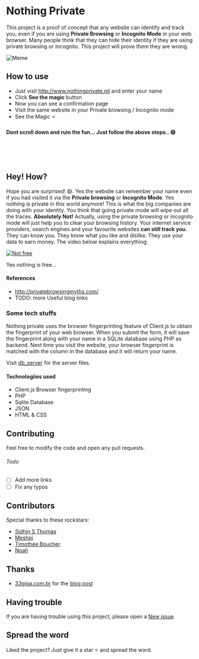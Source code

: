 # Nothing Private
This project is a proof of concept that any website can identify and track you, even if you are using **Private Browsing** or **Incognito Mode** in your web browser. Many people think that they can hide their identity if they are using private browsing or incognito. This project will prove them they are wrong.

![Meme](http://privatebrowsingmyths.com/images/im-a-flower-dog.jpg)


## How to use
* Just visit http://www.nothingprivate.ml and enter your name
* Click **See the magic** button
* Now you can see a confirmation page
* Visit the same website in your Private browsing / Incognito mode
* See the Magic :star:

#### Dont scroll down and ruin the fun... Just follow the above steps.. :smile:
<br/><br/><br/>

## Hey! How?
Hope you are surprised! :smile:. Yes the website can remember your name even if you had visited it via the **Private browsing** or **Incognito Mode**. Yes nothing is private in this world anymore! This is what the big companies are doing with your identity. You think that going private mode will wipe out all the traces. **Absolutely Not!** Actually, using the private browsing or incognito mode will just help you to clear your browsing history. Your internet service providers, search engines and your favourite websites **can still track you**. They can know you. They know what you like and dislike. They use your data to earn money. The video below explains everything:

[![Not free](https://img.youtube.com/vi/5pFX2P7JLwA/0.jpg)](https://www.youtube.com/watch?v=5pFX2P7JLwA)

Yes nothing is free...

#### References
* http://privatebrowsingmyths.com/
* TODO: more Useful blog links

### Some tech stuffs
Nothing private uses the browser fingerprinting feature of Client.js to obtain the fingerprint of your web browser. When you submit the form, it will save the fingerprint along with your name in a SQLite database using PHP as backend. Next time you visit the website, your browser fingerprint is matched with the column in the database and it will return your name.

Visit [db_server](https://github.com/gautamkrishnar/nothing-private/tree/master/db_server) for the server files.

#### Technologiies used
* Client.js Browser fingerprinting
* PHP
* Sqlite Database
* JSON
* HTML & CSS

## Contributing
Feel free to modify the code and open any pull requests.

###### Todo
- [ ] Add more links
- [ ] Fix any typos

## Contributors
Special thanks to these rockstars:
* [Sidhin S Thomas](https://github.com/ParadoxZero)
* [Meshpi](https://github.com/meshpi)
* [Timothée Boucher](https://github.com/Timothee)
* [Noah](https://github.com/naltun)
## Thanks
* [33giga.com.br](https://33giga.com.br/)  for the [blog post](https://33giga.com.br/site-prova-que-janela-anonima-nao-e-sigilosa-veja-como-navegar-sem-deixar-vestigios-na-rede/)

## Having trouble
If you are having trouble using this project, please open a [New issue](https://github.com/gautamkrishnar/nothing-private/issues/new)
## Spread the word
Liked the project? Just give it a star :star: and spread the word.
